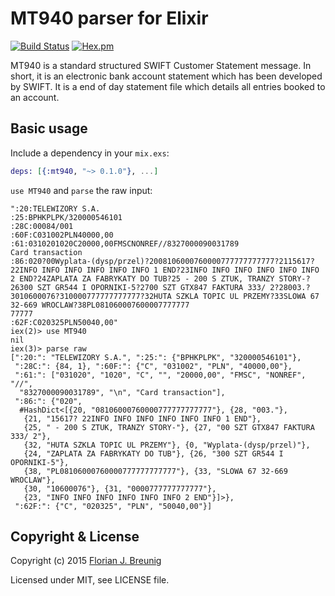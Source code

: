 MT940 parser for Elixir
=======================

[![Build Status](https://travis-ci.org/my-flow/mt940.svg?branch=master)](https://travis-ci.org/my-flow/mt940)
[![Hex.pm](https://img.shields.io/hexpm/v/mt940.svg?style=flat-square)](https://hex.pm/packages/mt940)

MT940 is a standard structured SWIFT Customer Statement message. In short, it
is an electronic bank account statement which has been developed by SWIFT. It
is a end of day statement file which details all entries booked to an account.


## Basic usage

Include a dependency in your `mix.exs`:

```elixir
deps: [{:mt940, "~> 0.1.0"}, ...]
```

`use MT940` and `parse` the raw input:

```
":20:TELEWIZORY S.A.
:25:BPHKPLPK/320000546101
:28C:00084/001
:60F:C031002PLN40000,00
:61:0310201020C20000,00FMSCNONREF//8327000090031789
Card transaction
:86:020?00Wyplata-(dysp/przel)?2008106000760000777777777777?2115617? 22INFO INFO INFO INFO INFO INFO 1 END?23INFO INFO INFO INFO INFO INFO 2 END?24ZAPLATA ZA FABRYKATY DO TUB?25 - 200 S ZTUK, TRANZY STORY-?26300 SZT GR544 I OPORNIKI-5?2700 SZT GTX847 FAKTURA 333/ 2?28003.?3010600076?310000777777777777?32HUTA SZKLA TOPIC UL PRZEMY?33SLOWA 67 32-669 WROCLAW?38PL081060007600007777777
77777
:62F:C020325PLN50040,00"
iex(2)> use MT940
nil
iex(3)> parse raw
[":20:": "TELEWIZORY S.A.", ":25:": {"BPHKPLPK", "320000546101"},
 ":28C:": {84, 1}, ":60F:": {"C", "031002", "PLN", "40000,00"},
 ":61:": ["031020", "1020", "C", "", "20000,00", "FMSC", "NONREF", "//",
  "8327000090031789", "\n", "Card transaction"],
 ":86:": {"020",
  #HashDict<[{20, "08106000760000777777777777"}, {28, "003."},
   {21, "15617? 22INFO INFO INFO INFO INFO INFO 1 END"},
   {25, " - 200 S ZTUK, TRANZY STORY-"}, {27, "00 SZT GTX847 FAKTURA 333/ 2"},
   {32, "HUTA SZKLA TOPIC UL PRZEMY"}, {0, "Wyplata-(dysp/przel)"},
   {24, "ZAPLATA ZA FABRYKATY DO TUB"}, {26, "300 SZT GR544 I OPORNIKI-5"},
   {38, "PL08106000760000777777777777"}, {33, "SLOWA 67 32-669 WROCLAW"},
   {30, "10600076"}, {31, "0000777777777777"},
   {23, "INFO INFO INFO INFO INFO INFO 2 END"}]>},
 ":62F:": {"C", "020325", "PLN", "50040,00"}]
```


## Copyright & License

Copyright (c) 2015 [Florian J. Breunig](http://www.my-flow.com)

Licensed under MIT, see LICENSE file.
